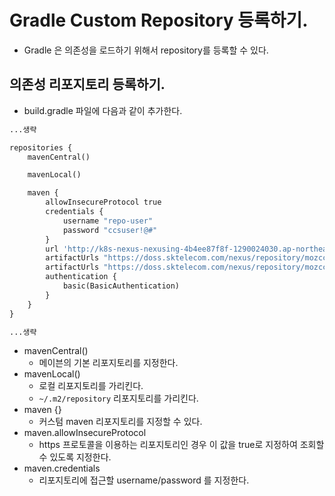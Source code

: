 # Gradle Custom Repository 등록하기. 

- Gradle 은 의존성을 로드하기 위해서 repository를 등록할 수 있다. 

## 의존성 리포지토리 등록하기. 

- build.gradle 파일에 다음과 같이 추가한다. 

```py
...생략

repositories {
	mavenCentral()

	mavenLocal()

	maven {
		allowInsecureProtocol true
		credentials {
			username "repo-user"
			password "ccsuser!@#"
		}
		url 'http://k8s-nexus-nexusing-4b4ee87f8f-1290024030.ap-northeast-2.elb.amazonaws.com/repository/ccs-public/'
		artifactUrls "https://doss.sktelecom.com/nexus/repository/mozccs-maven2-snapshots"
		artifactUrls "https://doss.sktelecom.com/nexus/repository/mozccs-maven2-snapshots"
		authentication {
			basic(BasicAuthentication)
		}
	}
}

...생략
```

- mavenCentral() 
  - 메이븐의 기본 리포지토리를 지정한다. 
- mavenLocal() 
  - 로컬 리포지토리를 가리킨다. 
  - `~/.m2/repository` 리포지토리를 가리킨다. 
- maven {} 
  - 커스텀 maven 리포지토리를 지정할 수 있다. 
- maven.allowInsecureProtocol
  - https 프로토콜을 이용하는 리포지토리인 경우 이 값을 true로 지정하여 조회할 수 있도록 지정한다. 
- maven.credentials
  - 리포지토리에 접근할 username/password 를 지정한다. 